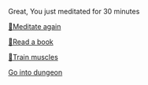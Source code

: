 Great, You just meditated for 30 minutes

[🧘Meditate again](1-1A.md)

[📖Read a book](1-1B.md)

[💪Train muscles](0-1A.md)

[Go into dungeon](../1/2.md)
